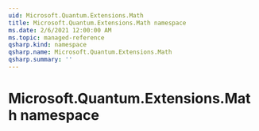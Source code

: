 ```yaml
---
uid: Microsoft.Quantum.Extensions.Math
title: Microsoft.Quantum.Extensions.Math namespace
ms.date: 2/6/2021 12:00:00 AM
ms.topic: managed-reference
qsharp.kind: namespace
qsharp.name: Microsoft.Quantum.Extensions.Math
qsharp.summary: ''
---
```


# Microsoft.Quantum.Extensions.Math namespace



